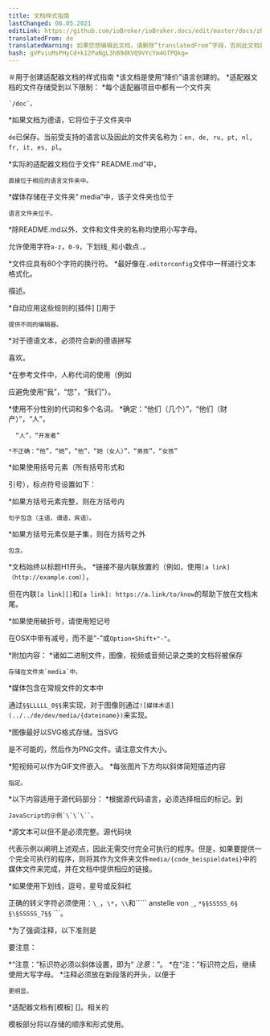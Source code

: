 ```yaml
---
title: 文档样式指南
lastChanged: 06.05.2021
editLink: https://github.com/ioBroker/ioBroker.docs/edit/master/docs/zh-cn/dev/adapterdocstyleguide.md
translatedFrom: de
translatedWarning: 如果您想编辑此文档，请删除“translatedFrom”字段，否则此文档将再次自动翻译
hash: gVPviuMsPHyCd+k12PaNgL3hB9dKVQ9VYcYm4GfPQkg=
---
```

＃用于创建适配器文档的样式指南
*该文档是使用“降价”语言创建的。
*适配器文档的文件存储受到以下限制：
  *每个适配器项目中都有一个文件夹

    `/doc`。

  *如果文档为德语，它将位于子文件夹中

`de`已保存。当前受支持的语言以及因此的文件夹名称为：`en, de, ru, pt, nl, fr, it, es, pl`。

  *实际的适配器文档位于文件“ README.md”中，

    直接位于相应的语言文件夹中。

  *媒体存储在子文件夹“ media”中，该子文件夹也位于

    语言文件夹位于。

  *除README.md以外，文件和文件夹的名称均使用小写字母。

允许使用字符`a-z`，`0-9`，下划线`_`和小数点`.`。

*文件应具有80个字符的换行符。
*最好像在`.editorconfig`文件中一样进行文本格式化。

  描述。

  *自动应用这些规则的[插件] []用于

    提供不同的编辑器。

*对于德语文本，必须符合新的德语拼写

  喜欢。

*在参考文件中，人称代词的使用（例如

  应避免使用“我”，“您”，“我们”）。

  *使用不分性别的代词和多个名词。
    *确定：“他们（几个）”，“他们（财产）”，“人”，

      “人”，“开发者”

    *不正确：“他”，“她”，“他”，“她（女人）”，“男孩”，“女孩”
*如果使用括号元素（所有括号形式和

  引号），标点符号设置如下：

  *如果方括号元素完整，则在方括号内

    句子包含（主语，谓语，宾语）。

  *如果方括号元素仅是子集，则在方括号之外

    包含。

*文档始终以标题H1开头。
*链接不是内联放置的（例如，使用`[a link]（http://example.com）`），

但在内联`[a link][]`和`[a link]: https://a.link/to/know`的帮助下放在文档末尾。

*如果使用破折号，请使用短记号

  在OSX中带有减号，而不是“-”或`Option+Shift+"-"`。

*附加内容：
  *诸如二进制文件，图像，视频或音频记录之类的文档将被保存

    存储在文件夹`media`中。

  *媒体包含在常规文件的文本中

通过`§§LLLLL_0§§`来实现，对于图像则通过`![媒体术语](../../de/dev/media/{dateiname})`来实现。

  *图像最好以SVG格式存储。当SVG

是不可能的，然后作为PNG文件。请注意文件大小。

  *短视频可以作为GIF文件嵌入。
  *每张图片下方均以斜体简短描述内容

    指定。

*以下内容适用于源代码部分：
  *根据源代码语言，必须选择相应的标记。到

    JavaScript的示例`\`\`\``。

  *源文本可以但不是必须完整。源代码块

代表示例以阐明上述观点，因此无需交付完全可执行的程序。但是，如果要提供一个完全可执行的程序，则将其作为文件夹文件`media/{code_beispieldatei}`中的媒体文件来完成，并在文档中提供相应的链接。

*如果使用下划线，逗号，星号或反斜杠

正确的转义字符必须使用：`\_`，`\*`，`\\`和``\``` anstelle von `_`, `*§§SSSSS_6§ §\§SSSSS_7§§` ```。

*为了强调注释，以下准则是

  要注意：

  *“注意：”标识符必须以斜体设置，即为“ *注意*：”。
  *在“注：”标识符之后，继续使用大写字母。
  *注释必须放在新段落的开头，以便于

    更明显。

*适配器文档有[模板] []。相关的

  模板部分将以存储的顺序和形式使用。

[Plugin]: http://editorconfig.org/#download

[Vorlage]: dev/adaptertemplate